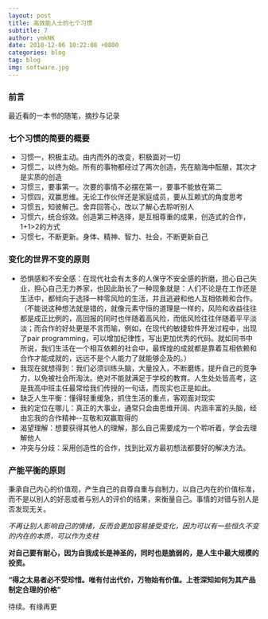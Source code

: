 ```yaml
---
layout: post
title: 高效能人士的七个习惯
subtitle: 7
author: ymkNK
date: 2018-12-06 10:22:08 +0800
categories: blog
tag: blog
img: software.jpg
---
```

### 前言
最近看的一本书的随笔，摘抄与记录

### 七个习惯的简要的概要
- 习惯一，积极主动。由内而外的改变，积极面对一切
- 习惯二，以终为始。所有的事物都经过了两次创造，先在脑海中酝酿，其次才是实质的创造
- 习惯三，要事第一。次要的事情不必摆在第一，要事不能放在第二
- 习惯四，双赢思维。无论工作伙伴还是家庭成员，要从互赖式的角度思考
- 习惯五，知彼解己。舍弃回答心，改以了解心去聆听别人
- 习惯六，统合综效。创造第三种选择，是互相尊重的成果，创造式的合作，1+1>2的方式
- 习惯七，不断更新。身体、精神、智力、社会，不断更新自己


### 变化的世界不变的原则
  + 恐惧感和不安全感：在现代社会有太多的人保守不安全感的折磨，担心自己失业，担心自己无力养家，也因此助长了一种现象就是：人们不论是在工作还是生活中，都倾向于选择一种零风险的生活，并且逃避和他人互相依赖和合作。（不能说这种想法就是错的，就像元素守恒的道理是一样的，风险和收益往往都是成正比例的，高回报的同时也伴随着高风险，而低风险往往伴随着平平淡淡；而合作的好处更是不言而喻，例如，在现代的敏捷软件开发过程中，出现了pair programming，可以增加纪律性，写出更加优秀的代码。就如同书中所说，我们生活在一个相互依赖的社会中，最辉煌的成就都是靠着互相依赖和合作才能成就的，远远不是个人能力了就能够企及的。）
  + 我现在就想得到：我们必须训练头脑，大量投入，不断磨练，提升自己的竞争力，以免被社会所淘汰。绝对不能就满足于学校的教育。人生处处皆高考，这是我高中班主任最常给我们传授的一句话，而现实也正是如此。
  + 缺乏人生平衡：懂得轻重缓急，抓住生活的重点，客观面对现实
  + 我的定位在哪儿：真正的大事业，通常只会由思维开阔、内涵丰富的头脑，经由忘我的合作精神--互敬和双赢取得的
  + 渴望理解：想要获得其他人的理解，那么自己需要成为一个聆听着，学会去理解他人
  + 冲突与分歧：采用创造性的合作，找到比双方最初想法都要好的解决方法。


### 产能平衡的原则
秉承自己内心的价值观，产生自己的自尊自重与自制力，以自己内在的价值标准，而不是以别人的好恶或者与别人的评价的结果，来衡量自己。事情的对错与别人是否发现无关。    

*不再让别人影响自己的情绪，反而会更加容易接受变化，因为可以有一些恒久不变的内在的本质，可以作为支柱*

**对自己要有耐心，因为自我成长是神圣的，同时也是脆弱的，是人生中最大规模的投资。**

**“得之太易者必不受珍惜。唯有付出代价，万物始有价值。上苍深知如何为其产品制定合理的价格”**

待续。有缘再更
